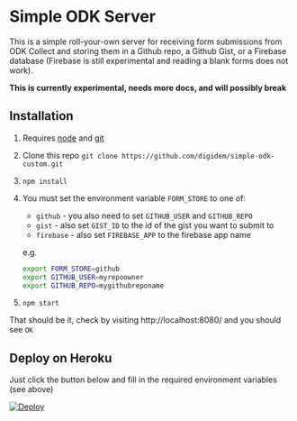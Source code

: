 # Simple ODK Server

This is a simple roll-your-own server for receiving form submissions from ODK Collect and storing them in a Github repo, a Github Gist, or a Firebase database (Firebase is still experimental and reading a blank forms does not work).

**This is currently experimental, needs more docs, and will possibly break**

## Installation

1. Requires [node](https://nodejs.org/) and [git](http://git-scm.com/book/en/v2/Getting-Started-Installing-Git)

2. Clone this repo `git clone https://github.com/digidem/simple-odk-custom.git`

3. `npm install`

4. You must set the environment variable `FORM_STORE` to one of:
    - `github` - you also need to set `GITHUB_USER` and `GITHUB_REPO`
    - `gist` - also set `GIST_ID` to the id of the gist you want to submit to
    - `firebase` - also set `FIREBASE_APP` to the firebase app name
    
    e.g.

    ```bash
    export FORM_STORE=github
    export GITHUB_USER=myrepoowner
    export GITHUB_REPO=mygithubreponame
    ```
    
5. `npm start`

That should be it, check by visiting http://localhost:8080/ and you should see `OK`

## Deploy on Heroku

Just click the button below and fill in the required environment variables (see above)

 [![Deploy](https://www.herokucdn.com/deploy/button.png)](https://heroku.com/deploy)
